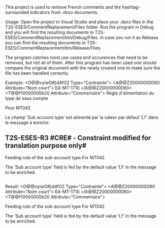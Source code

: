 ﻿This project is used to remove French comments and the hashtag-surrounded indicators from .docx documents.

Usage:
Open the project in Visual Studio and place your .docx files in the T2S-ESES/CommentReplacement/Files folder.
Run the program in Debug and you will find the resulting documents in T2S-ESES/CommentReplacement/bin/Debug/Files.
In case you run it as Release you can find the resulting documents in T2S-ESES/CommentReplacement/bin/Release/Files.

The program catches most use cases and occurences that need to be removed, but not all of them.
After this program has been used one should compare the original document with the newly created 
one to make sure the file has been handled correctly.

Example:
<O@@vyiwO8)d4fO2 Type="Contrainte">
<A@@Z20000000D60 Attribute="Nom court">
EA-MT-1710
</A@@Z20000000D60>
<T@@f10000000b20 Attribute="Commentaire">
Règle d'alimentation du type de sous compte

Pour MT042

Le champ 'Sub account type' est alimenté par la valeur par défaut 'L1' dans le message à enrichir.

## T2S-ESES-R3 #CRE# - Constraint modified for translation purpose only#

Feeding rule of the sub-account type
For MT042

The 'Sub account type' field is fed by the default value 'L1' in the message to be enriched.

##

Result:
<O@@vyiwO8)d4fO2 Type="Contrainte">
<A@@Z20000000D60 Attribute="Nom court">
EA-MT-1710
</A@@Z20000000D60>
<T@@f10000000b20 Attribute="Commentaire">

Feeding rule of the sub-account type
For MT042

The 'Sub account type' field is fed by the default value 'L1' in the message to be enriched.
